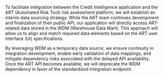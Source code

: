 To facilitate integration between the Credit Intelligence application and the ART (Automated Risk Tool) risk assessment platform, we will establish an interim data sourcing strategy. While the ART team continues development and finalization of their public API, our application will directly access ART-related data stored in the WDM (Warehouse Data Mart). This approach will allow us to align and match required data elements based on the ART user interface (UI) specifications.

By leveraging WDM as a temporary data source, we ensure continuity in integration development, enable early validation of data mappings, and mitigate dependency risks associated with the delayed API availability. Once the ART API becomes available, we will deprecate the WDM dependency in favor of the standardized integration endpoint.
